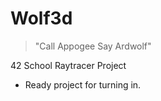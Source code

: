 # Wolf3d

> "Call Appogee Say Ardwolf"

42 School Raytracer Project

* Ready project for turning in.
